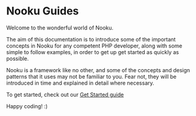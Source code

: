# Nooku Guides

Welcome to the wonderful world of Nooku.

The aim of this documentation is to introduce some of the important concepts in Nooku for any competent PHP developer, along with some simple to follow examples, in order to get up get started as quickly as possible.

Nooku is a framework like no other, and some of the concepts and design patterns that it uses may not be familiar to you. Fear not, they will be introduced in time and explained in detail where necessary.

To get started, check out our [Get Started guide](http://www.nooku.org/get-started)

Happy coding! :)

